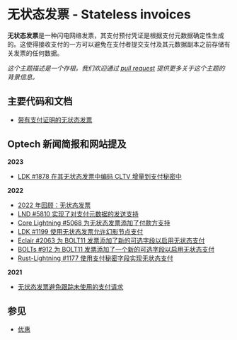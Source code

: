 # 无状态发票 - Stateless invoices

**无状态发票**是一种闪电网络发票，其支付预付凭证是根据支付元数据确定性生成的。这使得接收支付的一方可以避免在支付者提交支付及其元数据副本之前存储有关发票的任何数据。

_这个主题描述是一个存根。我们欢迎通过_ [_pull request_](https://github.com/bitcoinops/bitcoinops.github.io/edit/master/\_topics/en/stateless-invoices.md) _提供更多关于这个主题的背景信息。_

## 主要代码和文档

* [带有支付证明的无状态发票](https://lists.linuxfoundation.org/pipermail/lightning-dev/2021-September/003236.html)

## Optech 新闻简报和网站提及

**2023**

* [LDK #1878 在其无状态发票中编码 CLTV 增量到支付秘密中](https://bitcoinops.org/en/newsletters/2023/02/01/#ldk-1878)

**2022**

* [2022 年回顾：无状态发票](https://bitcoinops.org/en/newsletters/2022/12/21/#stateless-invoices)
* [LND #5810 实现了对支付元数据的发送支持](https://bitcoinops.org/en/newsletters/2022/04/20/#lnd-5810)
* [Core Lightning #5068 为无状态发票添加了付款方支持](https://bitcoinops.org/en/newsletters/2022/04/13/#core-lightning-5086)
* [LDK #1199 使用无状态发票允许幻影节点支付](https://bitcoinops.org/en/newsletters/2022/02/23/#ldk-1199)
* [Eclair #2063 为 BOLT11 发票添加了新的可选字段以启用无状态支付](https://bitcoinops.org/en/newsletters/2022/01/19/#eclair-2063)
* [BOLTs #912 为 BOLT11 发票添加了一个新的可选字段以启用无状态支付](https://bitcoinops.org/en/newsletters/2022/01/12/#bolts-912)
* [Rust-Lightning #1177 使用支付秘密字段实现无状态支付](https://bitcoinops.org/en/newsletters/2022/01/05/#rust-lightning-1177)

**2021**

* [无状态发票避免跟踪未使用的支付请求](https://bitcoinops.org/en/newsletters/2021/09/29/#stateless-ln-invoice-generation)

## 参见

* [优惠](https://bitcoinops.org/en/topics/offers/)
